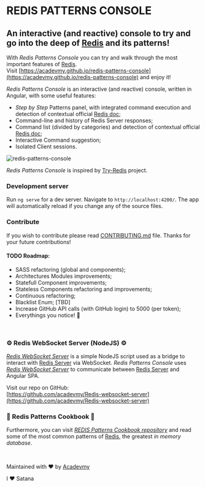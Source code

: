 # REDIS PATTERNS CONSOLE
## An interactive (and reactive) console to try and go into the deep of [Redis](https://redis.io/) and its patterns!

With _Redis Patterns Console_ you can try and walk through the most important features of [Redis](https://redis.io/).  
Visit [https://acadevmy.github.io/redis-patterns-console](https://acadevmy.github.io/redis-patterns-console) and enjoy it!

_Redis Patterns Console_ is an interactive (and reactive) console, written in Angular, with some useful features:

- _Step by Step_ Patterns panel, with integrated command execution and detection of contextual official [Redis doc](https://github.com/antirez/redis-doc);
- Command-line and history of Redis Server responses;
- Command list (divided by categories) and detection of contextual official [Redis doc](https://github.com/antirez/redis-doc);
- Interactive Command suggestion;
- Isolated Client sessions.

![redis-patterns-console](https://acadevmy.it/redis-patterns-console.gif "Redis Patterns Console")

_Redis Patterns Console_ is inspired by [Try-Redis](https://try.redis.io/) project.

### Development server

Run `ng serve` for a dev server. Navigate to `http://localhost:4200/`. The app will automatically reload if you change any of the source files.

### Contribute
If you wish to contribute please read [CONTRIBUTING.md](https://github.com/acadevmy/redis-patterns-console/blob/master/CONTRIBUTING.md) file.
Thanks for your future contributions!

#### TODO Roadmap:
- SASS refactoring (global and components);
- Architectures Modules improvements;
- Statefull Component improvements;
- Stateless Components refactoring and improvements;
- Continuous refactoring;
- Blacklist Enum; [TBD]
- Increase GitHub API calls (with GitHub login) to 5000 (per token);
- Everythings you notice! 🙏

&nbsp;

### ⚙️ Redis WebSocket Server (NodeJS) ⚙️
[_Redis WebSocket Server_](https://github.com/acadevmy/Redis-websocket-server) is a simple NodeJS script used as a bridge to interact with [Redis Server](https://redis.io/) via WebSocket.
_Redis Patterns Console_ uses [_Redis WebSocket Server_](https://github.com/acadevmy/Redis-websocket-server) to communicate between [Redis Server](https://redis.io/) and Angular SPA.

Visit our repo on GitHub:  
[https://github.com/acadevmy/Redis-websocket-server](https://github.com/acadevmy/Redis-websocket-server)

### 📖 Redis Patterns Cookbook 📖

Furthermore, you can visit [_REDIS Patterns Cookbook repository_](https://github.com/acadevmy/redis-patterns-cookbook) and read some of the most common patterns of [Redis](https://redis.io/), the greatest _in memory database_.

&nbsp;

Maintained with ❤️ by [Acadevmy](https://www.acadevmy.it/intro)

I ❤️ Satana
